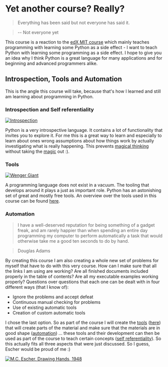 # Yet another course? Really?

> Everything has been said but not everyone has said it.

> -- Not everyone yet

This course is a reaction to the [edX MIT course](https://www.edx.org/course/introduction-computer-science-mitx-6-00-1x-6) which mainly teaches programming with learning some Python as a side effect - I want to teach Python with learning some programming as a side effect. I hope to give you an idea why I think Python is a great language for many applications and for beginning and advanced programmers alike.

## Introspection, Tools and Automation

This is the angle this course will take, because that's how I learned and still am learning about programming in Python.

### Introspection and Self referentiality

[![Introspection](https://goo.gl/sq1OkT)](https://en.wikipedia.org/wiki/Droste_effect)

Python is a very introspective language. It contains a lot of functionality that invites you to explore it. For me this is a great way to learn and especially to learn about ones wrong assumptions about how things work by actually investigating what is really happening. This prevents [magical thinking](https://en.wikipedia.org/wiki/Cargo_cult_programming) without taking the [magic](http://www.outpost9.com/reference/jargon/jargon_46.html) out :).

### Tools

[![Wenger Giant](https://c2.staticflickr.com/6/5183/5755042801_850b1ffb2c_b.jpg)](https://www.flickr.com/photos/ojimbo/5755042801)

A programming language does not exist in a vacuum. The tooling that develops around it plays a just as important role. Python has an astonishing set of great and mostly free tools. An overview over the tools used in this course can be found [here](../introspection/README.md#tools-for-exploration).

### Automation

> I have a well-deserved reputation for being something of a gadget freak, and am rarely happier than when spending an entire day programming my computer to perform automatically a task that would otherwise take me a good ten seconds to do by hand.

> Douglas Adams 

By creating this course I am also creating a whole new set of problems for myself that have to do with this very course. How can I make sure that all the links I am using are working? Are all finished documents included properly in the table of contents? Are all my executable examples working properly? Questions over questions that each one can be dealt with in four different ways (that I know of):
        
* Ignore the problems and accept defeat
* Continuous manual checking for problems
* Use of existing automatic tools
* Creation of custom automatic tools

I chose the last option. So as part of the course I will create the [tools](#tools) ([here](../_tools/README.md)) that will create parts of the material and make sure that the materials are in good shape ([automation](#automation)) ... these tools and their development can then be used as part of the course to teach certain concepts ([self referentiality](#introspection-and-self-referentiality)). So this actually fits all three aspects that were just discussed. So I guess, Escher would be proud of me :)

[![M.C. Escher, Drawing Hands, 1948](http://c7.staticflickr.com/4/3016/2879644822_34d42d0413_b.jpg)](https://www.flickr.com/photos/jameswy_wang/2879644822/in/photostream/)
